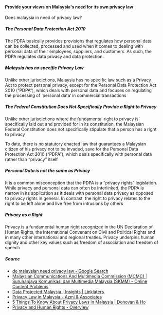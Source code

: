 #### Provide your views on Malaysia's need for its own privacy law
Does malaysia in need of privacy law?

##### The Personal Data Protection Act 2010
The PDPA basically provides provisions that regulates how personal data can be collected, processed and used when it comes to dealing with personal data of their employees, suppliers, and customers.  As such, the PDPA regulates data privacy and data protection.

##### Malaysia has no specific Privacy Law
Unlike other jurisdictions, Malaysia has no specific law such as a Privacy Act to protect personal privacy, except for the Personal Data Protection Act 2010 (“PDPA”), which deals with personal data and focuses on regulating the processing of ‘personal data’ in commercial transactions

##### The Federal Constitution Does Not Specifically Provide a Right to Privacy
Unlike other jurisdictions where the fundamental right to privacy is specifically laid out and provided for in its constitution, the Malaysian Federal Constitution does not specifically stipulate that a person has a right to privacy

To date, there is no statutory enacted law that guarantees a Malaysian citizen of his privacy not to be invaded, save for the Personal Data Protection Act 2010 (“PDPA”), which deals specifically with personal data rather than “privacy” itself

##### Personal Data is not the same as Privacy
It is a common misconception that the PDPA is a “privacy rights” legislation. While privacy and personal data can often be interlinked, the PDPA is narrow in its application as it deals with personal data privacy as opposed to privacy rights in general.  In contrast, the right to privacy relates to the right to be left alone and live free from intrusions by others

##### Privacy as a Right
Privacy is a fundamental human right recognized in the UN Declaration of Human Rights, the International Convenant on Civil and Political Rights and in many other international and regional treaties. Privacy underpins human dignity and other key values such as freedom of association and freedom of speech

##### Source
- [do malaysian need privacy law - Google Search](https://www.google.com/search?q=do+malaysian+need+privacy+law&rlz=1C1CHBD_enMY968MY968&sxsrf=ALiCzsbjOjPwFUHL_3NN8JmyRHY7-K7txg%3A1652622774575&ei=tgWBYrzcIpO88QPxsonQDg&ved=0ahUKEwi8j7TL0-H3AhUTXnwKHXFZAuoQ4dUDCA4&uact=5&oq=do+malaysian+need+privacy+law&gs_lcp=Cgdnd3Mtd2l6EAMyBAgjECc6BwgAEEcQsAM6BwgjELACECdKBAhBGABKBAhGGABQjApY9idgz0NoAnABeACAAbsFiAGmCZIBBTYuNS0xmAEAoAEByAEIwAEB&sclient=gws-wiz)
- [Malaysian Communications And Multimedia Commission (MCMC) | Suruhanjaya Komunikasi dan Multimedia Malaysia (SKMM) - Online Content Problems](https://www.mcmc.gov.my/en/faqs/online-content-problems)
- [Data Protected Malaysia | Insights | Linklaters](https://www.linklaters.com/en/insights/data-protected/data-protected---malaysia#:~:text=Right%20to%20be%20forgotten,processing%20of%20his%20personal%20data)
- [Privacy Law in Malaysia - Azmi & Associates](https://www.azmilaw.com/insights/privacy-law-in-malaysia/#:~:text=Unlike%20other%20jurisdictions%2C%20Malaysia%20has,personal%20data'%20in%20commercial%20transactions.)
- [5 Things To Know About Privacy Laws in Malaysia | Donovan & Ho](https://dnh.com.my/5-things-we-should-know-about-privacy-laws-in-malaysia/)
- [Privacy and Human Rights - Overview](http://gilc.org/privacy/survey/intro.html#:~:text=Privacy%20is%20a%20fundamental%20human,association%20and%20freedom%20of%20speech.)
